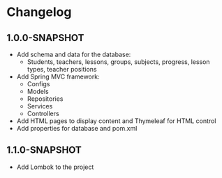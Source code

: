 # Changelog

## 1.0.0-SNAPSHOT

- Add schema and data for the database:
    - Students, teachers, lessons, groups, subjects, progress, lesson types, teacher positions
- Add Spring MVC framework:
    - Configs
    - Models
    - Repositories
    - Services
    - Controllers
- Add HTML pages to display content and Thymeleaf for HTML control
- Add properties for database and pom.xml

## 1.1.0-SNAPSHOT

- Add Lombok to the project